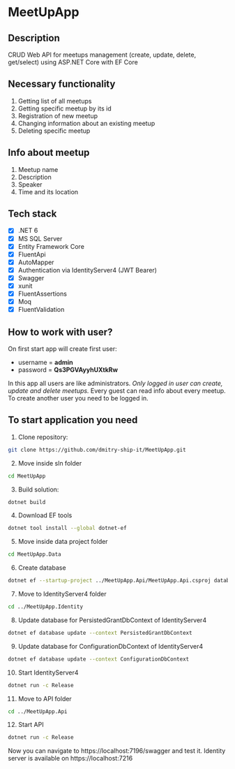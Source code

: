 # MeetUpApp

## Description

CRUD Web API for meetups management (create, update, delete, get/select) using ASP.NET Core with EF Core

## Necessary functionality

1. Getting list of all meetups
2. Getting specific meetup by its id
3. Registration of new meetup
4. Changing information about an existing meetup
5. Deleting specific meetup

## Info about meetup

1. Meetup name
2. Description
3. Speaker
4. Time and its location

## Tech stack

- [x] .NET 6
- [x] MS SQL Server
- [x] Entity Framework Core
- [x] FluentApi
- [x] AutoMapper
- [x] Authentication via IdentityServer4 (JWT Bearer)
- [x] Swagger
- [x] xunit
- [x] FluentAssertions
- [x] Moq
- [x] FluentValidation

## How to work with user?

On first start app will create first user:

- username = **admin**
- password = **Qs3PGVAyyhUXtkRw**

In this app all users are like administrators. _Only logged in user can create, update and delete meetups._ Every guest can read info about every meetup. To create another user you need to be logged in.

## To start application you need

1. Clone repository:

```sh
git clone https://github.com/dmitry-ship-it/MeetUpApp.git
```

2. Move inside sln folder

```sh
cd MeetUpApp
```

3. Build solution:

```sh
dotnet build
```

4. Download EF tools

```sh
dotnet tool install --global dotnet-ef
```

5. Move inside data project folder

```sh
cd MeetUpApp.Data
```

6. Create database

```sh
dotnet ef --startup-project ../MeetUpApp.Api/MeetUpApp.Api.csproj database update
```

7. Move to IdentityServer4 folder

```sh
cd ../MeetUpApp.Identity
```

8. Update database for PersistedGrantDbContext of IdentityServer4

```sh
dotnet ef database update --context PersistedGrantDbContext
```

9. Update database for ConfigurationDbContext of IdentityServer4

```sh
dotnet ef database update --context ConfigurationDbContext
```

10. Start IdentityServer4

```sh
dotnet run -c Release
```

11. Move to API folder

```sh
cd ../MeetUpApp.Api
```

12. Start API

```sh
dotnet run -c Release
```

Now you can navigate to https://localhost:7196/swagger and test it.
Identity server is available on https://localhost:7216
